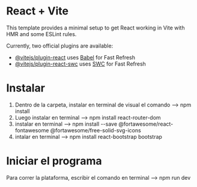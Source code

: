 # React + Vite

This template provides a minimal setup to get React working in Vite with HMR and some ESLint rules.

Currently, two official plugins are available:

- [@vitejs/plugin-react](https://github.com/vitejs/vite-plugin-react/blob/main/packages/plugin-react/README.md) uses [Babel](https://babeljs.io/) for Fast Refresh
- [@vitejs/plugin-react-swc](https://github.com/vitejs/vite-plugin-react-swc) uses [SWC](https://swc.rs/) for Fast Refresh

# Instalar

1. Dentro de la carpeta, instalar en terminal de visual el comando --> npm install
2. Luego instalar en terminal --> npm install react-router-dom
3. instalar en terminal --> npm install --save @fortawesome/react-fontawesome @fortawesome/free-solid-svg-icons
4. intalar en terminal --> npm install react-bootstrap bootstrap

# Iniciar el programa
Para correr la plataforma, escribir el comando en terminal --> npm run dev
